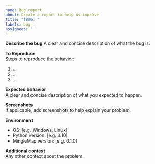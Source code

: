 ```yaml
---
name: Bug report
about: Create a report to help us improve
title: "[BUG] "
labels: bug
assignees: ''
---
```


**Describe the bug**
A clear and concise description of what the bug is.

**To Reproduce**  
Steps to reproduce the behavior:
1. …
2. …
3. …

**Expected behavior**  
A clear and concise description of what you expected to happen.

**Screenshots**  
If applicable, add screenshots to help explain your problem.

**Environment**  
- OS: [e.g. Windows, Linux]  
- Python version: [e.g. 3.10]  
- MingleMap version: [e.g. 0.1.0]

**Additional context**  
Any other context about the problem.
